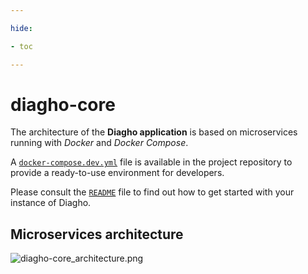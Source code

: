 ```yaml
---

hide:

- toc

---
```


# diagho-core

The architecture of the __Diagho application__ is based on microservices running with _Docker_ and _Docker Compose_.

A [`docker-compose.dev.yml`](https://github.com/DiaghoProject/diagho-core/blob/main/docker-compose.dev.yml) file is available in the project repository to provide a ready-to-use environment for developers.

Please consult the [`README`](https://github.com/DiaghoProject/diagho-core) file to find out how to get started with your instance of Diagho.

## Microservices architecture

![diagho-core_architecture.png](images/diagho-core_architecture.png)
